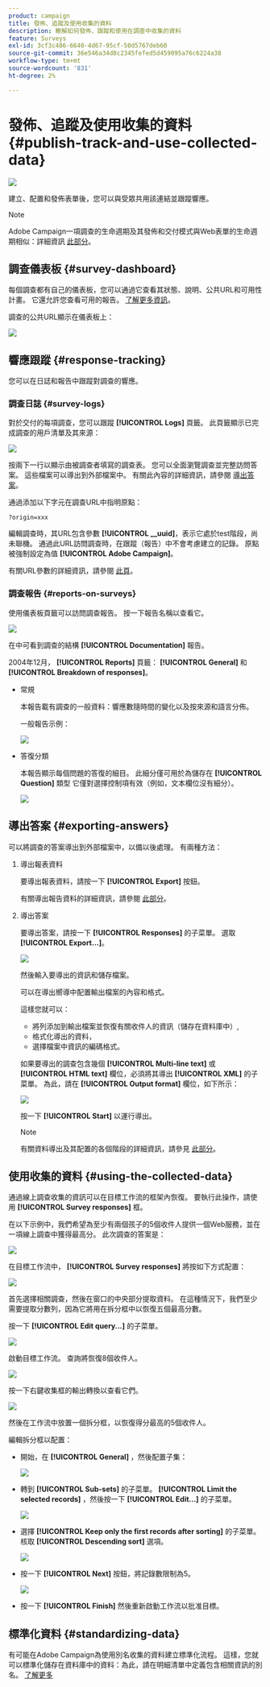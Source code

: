 ```yaml
---
product: campaign
title: 發佈、追蹤及使用收集的資料
description: 瞭解如何發佈、跟蹤和使用在調查中收集的資料
feature: Surveys
exl-id: 3cf3c486-6640-4d67-95cf-50d5767deb60
source-git-commit: 36e546a34d8c2345fefed5d459095a76c6224a38
workflow-type: tm+mt
source-wordcount: '831'
ht-degree: 2%

---
```


# 發佈、追蹤及使用收集的資料{#publish-track-and-use-collected-data}

![](../../assets/v7-only.svg)

建立、配置和發佈表單後，您可以與受眾共用該連結並跟蹤響應。

>[!NOTE]
>
>Adobe Campaign一項調查的生命週期及其發佈和交付模式與Web表單的生命週期相似：詳細資訊 [此部分](../../web/using/about-web-forms.md)。

## 調查儀表板 {#survey-dashboard}

每個調查都有自己的儀表板，您可以通過它查看其狀態、說明、公共URL和可用性計畫。 它還允許您查看可用的報告。 [了解更多資訊](#reports-on-surveys)。

調查的公共URL顯示在儀表板上：

![](assets/survey_public_url.png)

## 響應跟蹤 {#response-tracking}

您可以在日誌和報告中跟蹤對調查的響應。

### 調查日誌 {#survey-logs}

對於交付的每項調查，您可以跟蹤 **[!UICONTROL Logs]** 頁籤。 此頁籤顯示已完成調查的用戶清單及其來源：

![](assets/s_ncs_admin_survey_logs.png)

按兩下一行以顯示由被調查者填寫的調查表。 您可以全面瀏覽調查並完整訪問答案。 這些檔案可以導出到外部檔案中。 有關此內容的詳細資訊，請參閱 [導出答案](#exporting-answers)。

通過添加以下字元在調查URL中指明原點：

```
?origin=xxx
```

編輯調查時，其URL包含參數 **[!UICONTROL __uuid]**，表示它處於test階段，尚未聯機。 通過此URL訪問調查時，在跟蹤（報告）中不會考慮建立的記錄。 原點被強制設定為值 **[!UICONTROL Adobe Campaign]**。

有關URL參數的詳細資訊，請參閱 [此頁](../../web/using/defining-web-forms-properties.md#form-url-parameters)。

### 調查報告 {#reports-on-surveys}

使用儀表板頁籤可以訪問調查報告。 按一下報告名稱以查看它。

![](assets/s_ncs_admin_survey_report_doc.png)

在中可看到調查的結構 **[!UICONTROL Documentation]** 報告。

2004年12月， **[!UICONTROL Reports]** 頁籤： **[!UICONTROL General]** 和 **[!UICONTROL Breakdown of responses]**。

* 常規

   本報告載有調查的一般資料：響應數隨時間的變化以及按來源和語言分佈。

   一般報告示例：

   ![](assets/s_ncs_admin_survey_report_0.png)

* 答復分類

   本報告顯示每個問題的答復的細目。 此細分僅可用於為儲存在 **[!UICONTROL Question]** 類型 它僅對選擇控制項有效（例如，文本欄位沒有細分）。

   ![](assets/s_ncs_admin_survey_report_2.png)

## 導出答案 {#exporting-answers}

可以將調查的答案導出到外部檔案中，以備以後處理。 有兩種方法：

1. 導出報表資料

   要導出報表資料，請按一下 **[!UICONTROL Export]** 按鈕。

   有關導出報告資料的詳細資訊，請參閱 [此部分](../../reporting/using/about-reports-creation-in-campaign.md)。

1. 導出答案

   要導出答案，請按一下 **[!UICONTROL Responses]** 的子菜單。 選取 **[!UICONTROL Export...]**。

   ![](assets/s_ncs_admin_survey_logs_export_menu.png)

   然後輸入要導出的資訊和儲存檔案。

   可以在導出嚮導中配置輸出檔案的內容和格式。

   這樣您就可以：

   * 將列添加到輸出檔案並恢復有關收件人的資訊（儲存在資料庫中）,
   * 格式化導出的資料，
   * 選擇檔案中資訊的編碼格式。

   如果要導出的調查包含幾個 **[!UICONTROL Multi-line text]** 或 **[!UICONTROL HTML text]** 欄位，必須將其導出 **[!UICONTROL XML]** 的子菜單。 為此，請在 **[!UICONTROL Output format]** 欄位，如下所示：

   ![](assets/s_ncs_admin_survey_logs_export_xml.png)

   按一下 **[!UICONTROL Start]** 以運行導出。

   >[!NOTE]
   >
   >有關資料導出及其配置的各個階段的詳細資訊，請參見 [此部分](../../platform/using/about-generic-imports-exports.md)。

## 使用收集的資料 {#using-the-collected-data}

通過線上調查收集的資訊可以在目標工作流的框架內恢復。 要執行此操作，請使用 **[!UICONTROL Survey responses]** 框。

在以下示例中，我們希望為至少有兩個孩子的5個收件人提供一個Web服務，並在一項線上調查中獲得最高分。 此次調查的答案是：

![](assets/s_ncs_admin_survey_responses_wf_box_4.png)

在目標工作流中， **[!UICONTROL Survey responses]** 將按如下方式配置：

![](assets/s_ncs_admin_survey_responses_wf_box_1.png)

首先選擇相關調查，然後在窗口的中央部分提取資料。 在這種情況下，我們至少需要提取分數列，因為它將用在拆分框中以恢復五個最高分數。

按一下 **[!UICONTROL Edit query...]** 的子菜單。

![](assets/s_ncs_admin_survey_responses_wf_box_2.png)

啟動目標工作流。 查詢將恢復8個收件人。

![](assets/s_ncs_admin_survey_responses_wf_box_5.png)

按一下右鍵收集框的輸出轉換以查看它們。

![](assets/s_ncs_admin_survey_responses_wf_box_6.png)

然後在工作流中放置一個拆分框，以恢復得分最高的5個收件人。

編輯拆分框以配置：

* 開始，在 **[!UICONTROL General]** ，然後配置子集：

   ![](assets/s_ncs_admin_survey_responses_wf_box_6b.png)

* 轉到 **[!UICONTROL Sub-sets]** 的子菜單。 **[!UICONTROL Limit the selected records]** ，然後按一下 **[!UICONTROL Edit...]** 的子菜單。

   ![](assets/s_ncs_admin_survey_responses_wf_box_7.png)

* 選擇 **[!UICONTROL Keep only the first records after sorting]** 的子菜單。 核取 **[!UICONTROL Descending sort]** 選項。

   ![](assets/s_ncs_admin_survey_responses_wf_box_8.png)

* 按一下 **[!UICONTROL Next]** 按鈕，將記錄數限制為5。

   ![](assets/s_ncs_admin_survey_responses_wf_box_9.png)

* 按一下 **[!UICONTROL Finish]** 然後重新啟動工作流以批准目標。

## 標準化資料 {#standardizing-data}

有可能在Adobe Campaign為使用別名收集的資料建立標準化流程。 這樣，您就可以標準化儲存在資料庫中的資料：為此，請在明細清單中定義包含相關資訊的別名。 [了解更多](../../platform/using/managing-enumerations.md#about-enumerations)
